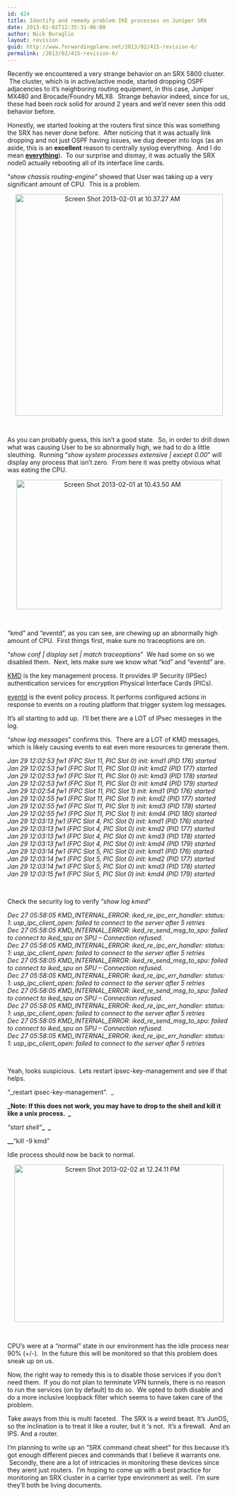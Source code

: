 ```yaml
---
id: 424
title: Identify and remedy problem IKE processes on Juniper SRX
date: 2013-02-02T12:35:31-06:00
author: Nick Buraglio
layout: revision
guid: http://www.forwardingplane.net/2013/02/415-revision-6/
permalink: /2013/02/415-revision-6/
---
```

Recently we encountered a very strange behavior on an SRX 5800 cluster.  The cluster, which is in active/active mode, started dropping OSPF adjacencies to it&#8217;s neighboring routing equipment, in this case, Juniper MX480 and Brocade/Foundry MLX8.  Strange behavior indeed, since for us, these had been rock solid for around 2 years and we&#8217;d never seen this odd behavior before.

Honestly, we started looking at the routers first since this was something the SRX has never done before.  After noticing that it was actually link dropping and not just OSPF having issues, we dug deeper into logs (as an aside, this is an **excellent** reason to centrally syslog everything.  And I do mean <span style="text-decoration: underline;"><strong>everything</strong></span>).  To our surprise and dismay, it was actually the SRX node0 actually rebooting all of its interface line cards.

&#8220;_show chassis routing-engine_&#8221; showed that User was taking up a very significant amount of CPU.  This is a problem.

<p style="text-align: center;">
  <a href="http://www.forwardingplane.net/wp-content/uploads/2013/02/Screen-Shot-2013-02-01-at-10.37.27-AM.png"><img class=" wp-image-416 aligncenter" alt="Screen Shot 2013-02-01 at 10.37.27 AM" src="http://www.forwardingplane.net/wp-content/uploads/2013/02/Screen-Shot-2013-02-01-at-10.37.27-AM.png" width="469" height="500" srcset="http://www.forwardingplane.net/wp-content/uploads/2013/02/Screen-Shot-2013-02-01-at-10.37.27-AM.png 586w, http://www.forwardingplane.net/wp-content/uploads/2013/02/Screen-Shot-2013-02-01-at-10.37.27-AM-281x300.png 281w, http://www.forwardingplane.net/wp-content/uploads/2013/02/Screen-Shot-2013-02-01-at-10.37.27-AM-550x586.png 550w" sizes="(max-width: 469px) 100vw, 469px" /></a>
</p>

&nbsp;

As you can probably guess, this isn&#8217;t a good state.  So, in order to drill down what was causing User to be so abnormally high, we had to do a little sleuthing.  Running &#8220;_show system processes extensive | except 0.00_&#8221; will display any process that isn&#8217;t zero.  From here it was pretty obvious what was eating the CPU.

<p style="text-align: center;">
  <a href="http://www.forwardingplane.net/wp-content/uploads/2013/02/Screen-Shot-2013-02-01-at-10.43.50-AM.png"><img class="aligncenter  wp-image-417" alt="Screen Shot 2013-02-01 at 10.43.50 AM" src="http://www.forwardingplane.net/wp-content/uploads/2013/02/Screen-Shot-2013-02-01-at-10.43.50-AM.png" width="465" height="292" srcset="http://www.forwardingplane.net/wp-content/uploads/2013/02/Screen-Shot-2013-02-01-at-10.43.50-AM.png 581w, http://www.forwardingplane.net/wp-content/uploads/2013/02/Screen-Shot-2013-02-01-at-10.43.50-AM-300x188.png 300w, http://www.forwardingplane.net/wp-content/uploads/2013/02/Screen-Shot-2013-02-01-at-10.43.50-AM-550x345.png 550w" sizes="(max-width: 465px) 100vw, 465px" /></a>
</p>

&nbsp;

&#8220;kmd&#8221; and &#8220;eventd&#8221;, as you can see, are chewing up an abnormally high amount of CPU.  First things first, make sure no traceoptions are on.

&#8220;_show conf | display set | match traceoptions_&#8221;  We had some on so we disabled them.  Next, lets make sure we know what &#8220;kid&#8221; and &#8220;eventd&#8221; are.

<a href="http://www.juniper.net/techpubs/software/junos/junos94/syslog-messages/kmd-system-log-messages.html" target="_blank">KMD</a> is the key management process. It provides IP Security (IPSec) authentication services for encryption Physical Interface Cards (PICs).

<a href="http://www.juniper.net/techpubs/en_US/junos10.1/information-products/topic-collections/syslog-messages/jd0e22130.html" target="_blank">eventd</a> is the event policy process. It performs configured actions in response to events on a routing platform that trigger system log messages.

It&#8217;s all starting to add up.  I&#8217;ll bet there are a LOT of IPsec messeges in the log.

&#8220;_show log messages_&#8221; confirms this.  There are a LOT of KMD messages, which is likely causing events to eat even more resources to generate them.

_Jan 29 12:02:53 fw1 (FPC Slot 11, PIC Slot 0) init: kmd1 (PID 176) started_  
_Jan 29 12:02:53 _fw1_ (FPC Slot 11, PIC Slot 0) init: kmd2 (PID 177) started_  
_Jan 29 12:02:53 _fw1_ (FPC Slot 11, PIC Slot 0) init: kmd3 (PID 178) started_  
_Jan 29 12:02:53 _fw1_ (FPC Slot 11, PIC Slot 0) init: kmd4 (PID 179) started_  
_Jan 29 12:02:54 _fw1_ (FPC Slot 11, PIC Slot 1) init: kmd1 (PID 176) started_  
_Jan 29 12:02:55 _fw1_ (FPC Slot 11, PIC Slot 1) init: kmd2 (PID 177) started_  
_Jan 29 12:02:55 _fw1_ (FPC Slot 11, PIC Slot 1) init: kmd3 (PID 178) started_  
_Jan 29 12:02:55 _fw1_ (FPC Slot 11, PIC Slot 1) init: kmd4 (PID 180) started_  
_Jan 29 12:03:13 _fw1_ (FPC Slot 4, PIC Slot 0) init: kmd1 (PID 176) started_  
_Jan 29 12:03:13 _fw1_ (FPC Slot 4, PIC Slot 0) init: kmd2 (PID 177) started_  
_Jan 29 12:03:13 _fw1_ (FPC Slot 4, PIC Slot 0) init: kmd3 (PID 178) started_  
_Jan 29 12:03:13 _fw1_ (FPC Slot 4, PIC Slot 0) init: kmd4 (PID 179) started_  
_Jan 29 12:03:14 _fw1_ (FPC Slot 5, PIC Slot 0) init: kmd1 (PID 176) started_  
_Jan 29 12:03:14 _fw1_ (FPC Slot 5, PIC Slot 0) init: kmd2 (PID 177) started_  
_Jan 29 12:03:14 _fw1_ (FPC Slot 5, PIC Slot 0) init: kmd3 (PID 178) started_  
_Jan 29 12:03:15 _fw1_ (FPC Slot 5, PIC Slot 0) init: kmd4 (PID 179) started_

&nbsp;

Check the security log to verify &#8220;_show log kmed_&#8221;

_Dec 27 05:58:05 KMD\_INTERNAL\_ERROR: iked\_re\_ipc\_err\_handler: status: 1: usp\_ipc\_client_open: failed to connect to the server after 5 retries  
Dec 27 05:58:05 KMD\_INTERNAL\_ERROR: iked\_re\_send\_msg\_to\_spu: failed to connect to iked\_spu on SPU &#8211; Connection refused.  
Dec 27 05:58:05 KMD\_INTERNAL\_ERROR: iked\_re\_ipc\_err\_handler: status: 1: usp\_ipc\_client_open: failed to connect to the server after 5 retries  
Dec 27 05:58:05 KMD\_INTERNAL\_ERROR: iked\_re\_send\_msg\_to\_spu: failed to connect to iked\_spu on SPU &#8211; Connection refused.  
Dec 27 05:58:05 KMD\_INTERNAL\_ERROR: iked\_re\_ipc\_err\_handler: status: 1: usp\_ipc\_client_open: failed to connect to the server after 5 retries  
Dec 27 05:58:05 KMD\_INTERNAL\_ERROR: iked\_re\_send\_msg\_to\_spu: failed to connect to iked\_spu on SPU &#8211; Connection refused.  
Dec 27 05:58:05 KMD\_INTERNAL\_ERROR: iked\_re\_ipc\_err\_handler: status: 1: usp\_ipc\_client_open: failed to connect to the server after 5 retries  
Dec 27 05:58:05 KMD\_INTERNAL\_ERROR: iked\_re\_send\_msg\_to\_spu: failed to connect to iked\_spu on SPU &#8211; Connection refused.  
Dec 27 05:58:05 KMD\_INTERNAL\_ERROR: iked\_re\_ipc\_err\_handler: status: 1: usp\_ipc\_client_open: failed to connect to the server after 5 retries_

&nbsp;

Yeah, looks suspicious.  Lets restart ipsec-key-management and see if that helps.

&#8220;_restart ipsec-key-management&#8221;.  _

**_Note: If this does not work, you may have to drop to the shell and kill it like a unix process.  _**

_&#8220;start shell&#8221;_**_  _**

**__**&#8220;kill -9 kmd&#8221;

Idle process should now be back to normal.

<p style="text-align: center;">
  <a href="http://www.forwardingplane.net/wp-content/uploads/2013/02/Screen-Shot-2013-02-02-at-12.24.11-PM.png"><img class="aligncenter  wp-image-419" alt="Screen Shot 2013-02-02 at 12.24.11 PM" src="http://www.forwardingplane.net/wp-content/uploads/2013/02/Screen-Shot-2013-02-02-at-12.24.11-PM.png" width="473" height="355" srcset="http://www.forwardingplane.net/wp-content/uploads/2013/02/Screen-Shot-2013-02-02-at-12.24.11-PM.png 591w, http://www.forwardingplane.net/wp-content/uploads/2013/02/Screen-Shot-2013-02-02-at-12.24.11-PM-300x225.png 300w, http://www.forwardingplane.net/wp-content/uploads/2013/02/Screen-Shot-2013-02-02-at-12.24.11-PM-550x413.png 550w" sizes="(max-width: 473px) 100vw, 473px" /></a>
</p>

&nbsp;

CPU&#8217;s were at a &#8220;normal&#8221; state in our environment has the idle process near 90% (+/-).  In the future this will be monitored so that this problem does sneak up on us.

Now, the right way to remedy this is to disable those services if you don&#8217;t need them.  If you do not plan to terminate VPN tunnels, there is no reason to run the services (on by default) to do so.  We opted to both disable and do a more inclusive loopback filter which seems to have taken care of the problem.

Take aways from this is multi faceted.  The SRX is a weird beast. It&#8217;s JunOS, so the inclination is to treat it like a router, but it &#8216;s not.  It&#8217;s a firewall.  And an IPS. And a router.

I&#8217;m planning to write up an &#8220;SRX command cheat sheet&#8221; for this because it&#8217;s got enough different pieces and commands that I believe it warrants one.  Secondly, there are a lot of intricacies in monitoring these devices since they arent just routers.  I&#8217;m hoping to come up with a best practice for monitoring an SRX cluster in a carrier type environment as well.  I&#8217;m sure they&#8217;ll both be living documents.

&nbsp;

&nbsp;